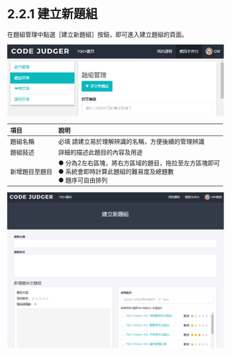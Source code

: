 # 2.2.1 建立新題組

在題組管理中點選［建立新題組］按鈕，即可進入建立題組的頁面。

![](../../.gitbook/assets/cjmd02-jiao-shi-zhu-kong-tai-02-ti-zu-guan-li-00.png)

| 項目           | 說明                                                                                                                   |
| :------------- | :--------------------------------------------------------------------------------------------------------------------- |
| 題組名稱       | 必填 請建立易於理解辨識的名稱，方便後續的管理辨識                                                                      |
| 題組敍述       | 詳細的描述此題目的內容及用途                                                                                           |
| 新增題目至題目 | ● 分為2左右區塊，將右方區域的題目，拖拉至左方區塊即可<br>  ● 系統會即時計算此題組的難易度及總題數<br> ● 題序可自由排列 |

![](../../.gitbook/assets/cjmd02-jiao-shi-zhu-kong-tai-02-ti-zu-guan-li-01-jian-li-xin-ti-zu-01.png)

